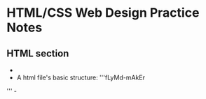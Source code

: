 # HTML/CSS Web Design Practice Notes

## HTML section
 - <!-- This is a comment section-->
 - A html file's basic structure:
'''fLyMd-mAkEr
<!DOCTYPE HTML>
<html>
<head>
<!--head part is used for title, link, etc.-->
</head>
<body>
<!--body part is used for cotent. -->
</body>
</html>
'''
 - 
